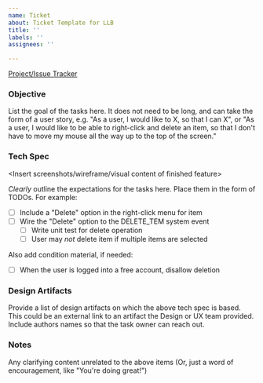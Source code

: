 ```yaml
---
name: Ticket
about: Ticket Template for LLB
title: ''
labels: ''
assignees: ''

---
```


[Project/Issue Tracker](https://github.com/Code-4-Community/lucys-love-bus-frontend/projects/1)

### Objective

 List the goal of the tasks here. It does not need to be long, and can take the form of a user story, e.g. "As a user, I would like to X, so that I can X", or "As a user, I would like to be able to right-click and delete an item, so that I don't have to move my mouse all the way up to the top of the screen."
 
### Tech Spec

<Insert screenshots/wireframe/visual content of finished feature>

_Clearly_ outline the expectations for the tasks here. Place them in the form of TODOs. For example:

- [ ] Include a "Delete" option in the right-click menu for item 
- [ ] Wire the "Delete" option to the DELETE_TEM system event 
  - [ ] Write unit test for delete operation
  - [ ] User may _not_ delete item if multiple items are selected

Also add condition material, if needed:

- [ ] When the user is logged into a free account, disallow deletion

### Design Artifacts

Provide a list of design artifacts on which the above tech spec is based. This could be an external link to an artifact the Design or UX team provided. Include authors names so that the task owner can reach out.

### Notes

Any clarifying content unrelated to the above items (Or, just a word of encouragement, like "You're doing great!")
